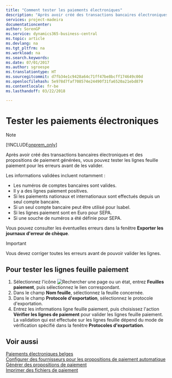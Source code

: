 ```yaml
---
title: "Comment tester les paiements électroniques"
description: "Après avoir créé des transactions bancaires électroniques et des propositions de paiement générées, vous pouvez tester les lignes feuille paiement pour les erreurs avant de les valider."
services: project-madeira
documentationcenter: 
author: SorenGP
ms.service: dynamics365-business-central
ms.topic: article
ms.devlang: na
ms.tgt_pltfrm: na
ms.workload: na
ms.search.keywords: 
ms.date: 07/01/2017
ms.author: sgroespe
ms.translationtype: HT
ms.sourcegitcommit: d7fb34e1c9428a64c71ff47be8bcff174649c00d
ms.openlocfilehash: 5e978d7faf708574e24490f31fa6520a21ebd879
ms.contentlocale: fr-be
ms.lasthandoff: 03/22/2018

---
```

# <a name="test-electronic-payments"></a>Tester les paiements électroniques
> [!Note]
> [!INCLUDE[onprem_only](../../includes/onprem_only_md.md)]

Après avoir créé des transactions bancaires électroniques et des propositions de paiement générées, vous pouvez tester les lignes feuille paiement pour les erreurs avant de les valider.  

Les informations validées incluent notamment :  

- Les numéros de comptes bancaires sont valides.  
- Il y a des lignes paiement positives.  
- Si les paiements nationaux et internationaux sont effectués depuis un seul compte bancaire.  
- Si un seul compte bancaire peut être utilisé pour Isabel.  
- Si les lignes paiement sont en Euro pour SEPA.  
- Si une souche de numéros a été définie pour SEPA.  

Vous pouvez consulter les éventuelles erreurs dans la fenêtre **Exporter les journaux d'erreur de chèque**.  

> [!IMPORTANT]  
>  Vous devez corriger toutes les erreurs avant de pouvoir valider les lignes.  

## <a name="to-test-payment-journal-lines"></a>Pour tester les lignes feuille paiement  

1.  Sélectionnez l'icône ![Rechercher une page ou un état](../../media/ui-search/search_small.png "icône Rechercher une page ou un état"), entrez **Feuilles paiement**, puis sélectionnez le lien correspondant.  
2.  Dans le champ **Nom feuille**, sélectionnez la feuille concernée.  
3.  Dans le champ **Protocole d'exportation**, sélectionnez le protocole d'exportation.  
4.  Entrez les informations ligne feuille paiement, puis choisissez l'action **Vérifier les lignes de paiement** pour valider les lignes feuille paiement. La validation qui est effectuée sur les lignes feuille dépend du mode de vérification spécifié dans la fenêtre **Protocoles d'exportation**.  

## <a name="see-also"></a>Voir aussi  
 [Paiements électroniques belges](belgian-electronic-payments.md)   
 [Configurer des fournisseurs pour les propositions de paiement automatique](how-to-set-up-vendors-for-automatic-payment-suggestions.md)   
 [Générer des propositions de paiement](how-to-generate-payment-suggestions.md)   
 [Imprimer des fichiers de paiement](how-to-print-payment-files.md)

